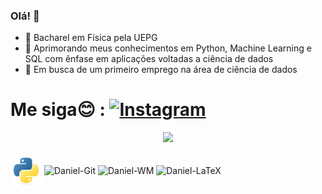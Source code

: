 ### Olá! 👋

- 🔭 Bacharel em Física pela UEPG
- 🌱 Aprimorando meus conhecimentos em Python, Machine Learning e SQL com ênfase em aplicações voltadas a ciência de dados
- 👯 Em busca de um primeiro emprego na área de ciência de dados

# Me siga😊 : [![Instagram](https://img.shields.io/badge/Instagram-E4405F?style=for-the-badge&logo=instagram&logoColor=white)](https://www.instagram.com/danielsch_skt/)

<div align="center">
  <a href="https://github.com/Daniel-Schemberger">
    <img height="150em" src="https://github-readme-stats.vercel.app/api?username=Daniel-Schemberger&count_private=true&include_all_commits=true&show_icons=true&theme=dracula&hide_border=false&show_owner=true"/>
     </a>
</div>
<div style="display: inline_block"><br>
  <img align="center" alt="Daniel-Python" height="50" width="50" src="https://raw.githubusercontent.com/devicons/devicon/master/icons/python/python-original.svg">
  <img align="center"alt="Daniel-Git" height="50" width="50" rel="stylesheet" src="https://cdn.jsdelivr.net/gh/devicons/devicon/icons/git/git-plain.svg">
  <img align="center"alt="Daniel-WM" height="50" width="50" src="https://gapkit.com/icon/256/d9534f/simple-wolfram/svg">
  <img align="center"alt="Daniel-LaTeX" height="70" width="70" rel="stylesheet" src="https://cdn.jsdelivr.net/gh/devicons/devicon/icons/latex/latex-original.svg">
</div>
